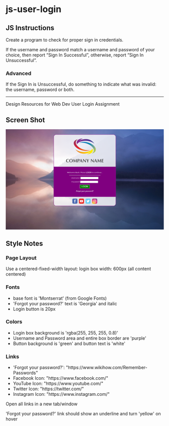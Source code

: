 # js-user-login

## JS Instructions
Create a program to check for proper sign in credentials.  

If the username and password match a username and password of your choice, then report “Sign In Successful”, otherwise, report “Sign In Unsuccessful”.

### Advanced
If the Sign In is Unsuccessful, do something to indicate what was invalid: the username, password or both.

---
Design Resources for Web Dev User Login Assignment
<h2>Screen Shot</h2>
<img src="images/user-login-screenshot.png">

<h2>Style Notes</h2>
<h3>Page Layout</h3>
<p>Use a centered-fixed-width layout: login box width: 600px (all content centered)</p>

<h3>Fonts</h3>
<ul>
  <li>base font is 'Montserrat' (from Google Fonts)</li>
  <li>'Forgot your password?' text is 'Georgia' and italic</li>
  <li>Login button is 20px</li>
</ul>

<h3>Colors</h3>
<ul>
  <li>Login box background is 'rgba(255, 255, 255, 0.8)'</li>
  <li>Username and Password area and entire box border are 'purple'</li>
  <li>Button background is 'green' and button text is 'white'</li>
</ul>

<h3>Links</h3>
<ul>
  <li>'Forgot your password?': "https://www.wikihow.com/Remember-Passwords"</li>
  <li>Facebook Icon: "https://www.facebook.com/"</li>
  <li>YouTube Icon: "https://www.youtube.com/"</li>
  <li>Twitter Icon: "https://twitter.com/"</li>
  <li>Instagram Icon: "https://www.instagram.com/"</li>
</ul>
<p>Open all links in a new tab/window</p>
<p>'Forgot your password?' link should show an underline and turn 'yellow' on hover</p>
